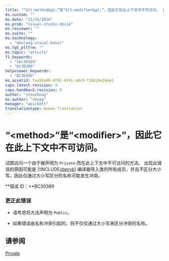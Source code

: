 ```yaml
---
title: "“&lt;method&gt;”是“&lt;modifier&gt;”，因此它在此上下文中不可访问。 | Microsoft Docs"
ms.custom: ""
ms.date: "11/24/2016"
ms.prod: "visual-studio-dev14"
ms.reviewer: ""
ms.suite: ""
ms.technology: 
  - "devlang-visual-basic"
ms.tgt_pltfrm: ""
ms.topic: "article"
f1_keywords: 
  - "vbc30389"
  - "bc30389"
helpviewer_keywords: 
  - "BC30389"
ms.assetid: fae58a68-df91-4741-a8c9-f1bb10e166e2
caps.latest.revision: 9
caps.handback.revision: 9
author: "stevehoag"
ms.author: "shoag"
manager: "wpickett"
translationtype: Human Translation
---
```

# “&lt;method&gt;”是“&lt;modifier&gt;”，因此它在此上下文中不可访问。
试图访问一个由于被声明为 `Private` 而在此上下文中不可访问的方法。 出现此错误的原因可能是 [!INCLUDE[vbprvb](../../csharp/programming-guide/concepts/linq/includes/vbprvb_md.md)] 编译器导入类的所有成员，并且不区分大小写，因此仅通过大小写区分的名称可能发生冲突。  
  
 **错误 ID：**BC30389  
  
### 更正此错误  
  
-   请考虑将方法声明为 `Public`。  
  
-   如果错误由名称冲突引起的，则不仅仅通过大小写来区分冲突的名称。  
  
## 请参阅  
 [Private](../../visual-basic/language-reference/modifiers/private.md)